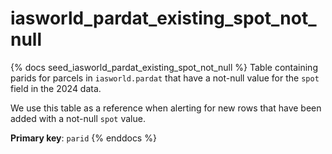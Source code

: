 # iasworld_pardat_existing_spot_not_null

{% docs seed_iasworld_pardat_existing_spot_not_null %}
Table containing parids for parcels in `iasworld.pardat` that have a not-null
value for the `spot` field in the 2024 data.

We use this table as a reference when alerting for new rows that have been added
with a not-null `spot` value.

**Primary key**: `parid`
{% enddocs %}

